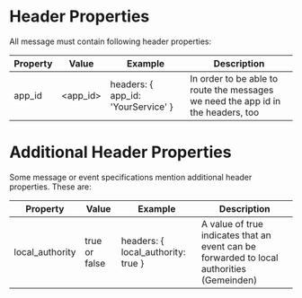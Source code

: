 # Header Properties
All message must contain following header properties:

Property | Value | Example | Description
---|---|---|---
app_id | \<app_id> | headers: { app_id: 'YourService' }  | In order to be able to route the messages we need the app id in the headers, too

# Additional Header Properties
Some message or event specifications mention additional header properties. These are:

Property | Value | Example | Description
---|---|---|---
local_authority | true or false | headers: { local_authority: true }  | A value of true indicates that an event can be forwarded to local authorities (Gemeinden)
